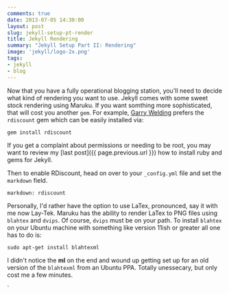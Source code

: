 ```yaml
---
comments: true
date: 2013-07-05 14:30:00
layout: post
slug: jekyll-setup-pt-render
title: Jekyll Rendering
summary: "Jekyll Setup Part II: Rendering"
image: 'jekyll/logo-2x.png'
tags:
- jekyll 
- blog
---
```


Now that you have a fully operational blogging station, you'll
need to decide what kind of rendering you want to use.  Jekyll
comes with some sweet stock rendering using Maruku.  If you want somthing more
sophisticated, that will cost you another `gem`.  For example, 
[Garry Welding](http://in-the-attic.com) prefers the `rdiscount` gem which
can be easily installed via:

    gem install rdiscount

If you get a complaint about permissions or needing to be root, you may want
to review my [last post]({{ page.previous.url }}) how to install ruby and gems
for Jekyll.

Then to enable RDiscount, head on over to your `_config.yml` file and set the
`markdown` field.

    markdown: rdiscount

Personally, I'd rather have the option to use LaTex, pronounced, say it with
me now Lay-Tek.  Maruku has the ability to render LaTex to PNG files using
`blahtex` and `dvips`.  Of course, `dvips` must be on your path.  To install
`blahtex` on your Ubuntu machine with something like version 11ish or greater
all one has to do is:

    sudo apt-get install blahtexml

I didn't notice the **ml** on the end and wound up getting set up for an old version of the `blahtexml` from an Ubuntu PPA.  Totally unessecary, but only cost me a few minutes.

`
